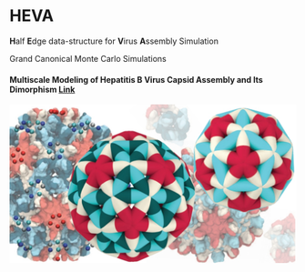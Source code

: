 # HEVA
**H**alf **E**dge data-structure for **V**irus **A**ssembly Simulation

Grand Canonical Monte Carlo Simulations


#### Multiscale Modeling of Hepatitis B Virus Capsid Assembly and Its Dimorphism [Link](https://pubs.acs.org/doi/10.1021/acsnano.2c02119)

![Hepatitis-B Capsids](HBV.jpg)
